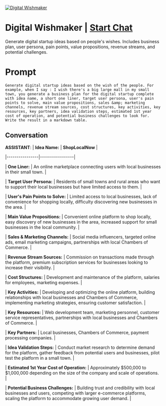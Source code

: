 
[![Digital Wishmaker](https://flow-prompt-covers.s3.us-west-1.amazonaws.com/icon/futuristic/futu_6.png)](https://gptcall.net/chat.html?data=%7B%22contact%22%3A%7B%22id%22%3A%225l-OD_9XE85dGqKRpe6Rg%22%2C%22flow%22%3Atrue%7D%7D)
# Digital Wishmaker | [Start Chat](https://gptcall.net/chat.html?data=%7B%22contact%22%3A%7B%22id%22%3A%225l-OD_9XE85dGqKRpe6Rg%22%2C%22flow%22%3Atrue%7D%7D)
Generate digital startup ideas based on people's wishes. Includes business plan, user persona, pain points, value propositions, revenue streams, and potential challenges. 

# Prompt

```
Generate digital startup ideas based on the wish of the people. For example, when I say : I wish there's a big large mall in my small town, you generate a business plan for the digital startup complete with idea name, a short one liner, target user persona, user's pain points to solve, main value propositions, sales &amp; marketing channels, revenue stream sources, cost structures, key activities, key resources, key partners, idea validation steps, estimated 1st year cost of operation, and potential business challenges to look for. Write the result in a markdown table.
```

## Conversation

**ASSISTANT**: | **Idea Name:**  | **ShopLocalNow**   |

|----------------|-----------------|

| **One Liner:**  | An online marketplace connecting users with local businesses in their small town.  |

| **Target User Persona:** | Residents of small towns and rural areas who want to support their local businesses but have limited access to them.  |

| **User's Pain Points to Solve:** | Limited access to local businesses, lack of convenience for shopping locally, difficulty discovering new businesses in the area. |

| **Main Value Propositions:** | Convenient online platform to shop locally, easy discovery of new businesses in the area, increased support for small businesses in the local community. |

| **Sales & Marketing Channels:** | Social media influencers, targeted online ads, email marketing campaigns, partnerships with local Chambers of Commerce. |

| **Revenue Stream Sources:** | Commission on transactions made through the platform, premium subscription services for businesses looking to increase their visibility. |

| **Cost Structures:** | Development and maintenance of the platform, salaries for employees, marketing expenses. |

| **Key Activities:** | Developing and optimizing the online platform, building relationships with local businesses and Chambers of Commerce, implementing marketing strategies, ensuring customer satisfaction. |

| **Key Resources:** | Web development team, marketing personnel, customer service representatives, partnerships with local businesses and Chambers of Commerce. |

| **Key Partners:** | Local businesses, Chambers of Commerce, payment processing companies. |

| **Idea Validation Steps:** | Conduct market research to determine demand for the platform, gather feedback from potential users and businesses, pilot test the platform in a small town. |

| **Estimated 1st Year Cost of Operation:** | Approximately $500,000 to $1,000,000 depending on the size of the company and scale of operations. |

| **Potential Business Challenges:** | Building trust and credibility with local businesses and users, competing with larger e-commerce platforms, scaling the platform to accommodate growing user demand. |


